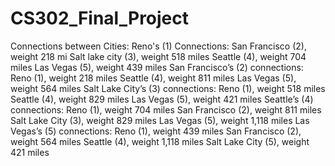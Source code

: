 # CS302_Final_Project

Connections between Cities:
    Reno's (1) Connections:
        San Francisco (2), weight 218 mi
        Salt lake city (3), weight 518 miles
        Seattle (4), weight 704 miles
        Las Vegas (5), weight 439 miles
    San Francisco’s (2) connections:
        Reno (1), weight 218 miles
        Seattle (4), weight 811 miles
        Las Vegas (5), weight 564 miles
    Salt Lake City’s (3) connections:
        Reno (1), weight 518 miles
        Seattle (4), weight 829 miles
        Las Vegas (5), weight 421 miles
    Seattle’s (4) connections:
        Reno (1), weight 704 miles
        San Francisco (2), weight 811 miles
        Salt Lake City (3), weight 829 miles
        Las Vegas (5), weight 1,118 miles
    Las Vegas’s (5) connections:
        Reno (1), weight 439 miles
        San Francisco (2), weight 564 miles
        Seattle (4), weight 1,118 miles
        Salt Lake City (5), weight 421 miles